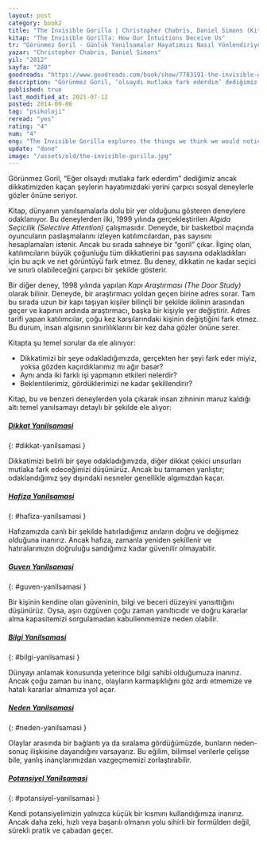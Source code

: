 ```yaml
---
layout: post
category: book2
title: "The Invisible Gorilla | Christopher Chabris, Daniel Simons (Kitap)"
kitap: "The Invisible Gorilla: How Our İntuitions Deceive Us"
tr: "Görünmez Goril - Günlük Yanılsamalar Hayatımızı Nasıl Yönlendiriyor?"
yazar: "Christopher Chabris, Daniel Simons"
yil: "2012"
sayfa: "280"
goodreads: "https://www.goodreads.com/book/show/7783191-the-invisible-gorilla"
description: "Görünmez Goril, ‘olsaydı mutlaka fark ederdim’ dediğimiz ancak dikkatimizden kaçan şeyleri ve bu algı hatalarının hayatımızdaki etkilerini sosyal deneylerle gözler önüne seriyor."
published: true
last_modified_at: 2021-07-12
posted: 2014-09-06
tag: "psikoloji"
reread: "yes"
rating: "4"
num: "4"
eng: "The Invisible Gorilla explores the things we think we would notice but often miss, using social experiments to reveal how our attention and perceptions can deceive us."
update: "done"
image: "/assets/old/the-invisible-gorilla.jpg"
---
```


Görünmez Goril, “Eğer olsaydı mutlaka fark ederdim” dediğimiz ancak dikkatimizden kaçan şeylerin hayatımızdaki yerini çarpıcı sosyal deneylerle gözler önüne seriyor.

Kitap, dünyanın yanılsamalarla dolu bir yer olduğunu gösteren deneylere odaklanıyor. Bu deneylerden ilki, 1999 yılında gerçekleştirilen _Algıda Seçicilik (Selective Attention)_ çalışmasıdır. Deneyde, bir basketbol maçında oyuncuların paslaşmalarını izleyen katılımcılardan, pas sayısını hesaplamaları istenir. Ancak bu sırada sahneye bir “goril” çıkar. İlginç olan, katılımcıların büyük çoğunluğu tüm dikkatlerini pas sayısına odakladıkları için bu açık ve net görüntüyü fark etmez. Bu deney, dikkatin ne kadar seçici ve sınırlı olabileceğini çarpıcı bir şekilde gösterir.

Bir diğer deney, 1998 yılında yapılan _Kapı Araştırması (The Door Study)_ olarak bilinir. Deneyde, bir araştırmacı yoldan geçen birine adres sorar. Tam bu sırada uzun bir kapı taşıyan kişiler bilinçli bir şekilde ikilinin arasından geçer ve kapının ardında araştırmacı, başka bir kişiyle yer değiştirir. Adres tarifi yapan katılımcılar, çoğu kez karşılarındaki kişinin değiştiğini fark etmez. Bu durum, insan algısının sınırlılıklarını bir kez daha gözler önüne serer.

Kitapta şu temel sorular da ele alınıyor:

- Dikkatimizi bir şeye odakladığımızda, gerçekten her şeyi fark eder miyiz, yoksa gözden kaçırdıklarımız mı ağır basar?
- Aynı anda iki farklı işi yapmanın etkileri nelerdir?
- Beklentilerimiz, gördüklerimizi ne kadar şekillendirir?

Kitap, bu ve benzeri deneylerden yola çıkarak insan zihninin maruz kaldığı altı temel yanılsamayı detaylı bir şekilde ele alıyor:

##### [Dikkat Yanilsamasi](#dikkat-yanilsamasi)

{: #dikkat-yanilsamasi }

Dikkatimizi belirli bir şeye odakladığımızda, diğer dikkat çekici unsurları mutlaka fark edeceğimizi düşünürüz. Ancak bu tamamen yanlıştır; odaklandığımız şey dışındaki nesneler genellikle algımızdan kaçar.

##### [Hafiza Yanilsamasi](#hafiza-yanilsamasi)

{: #hafiza-yanilsamasi }

Hafızamızda canlı bir şekilde hatırladığımız anıların doğru ve değişmez olduğuna inanırız. Ancak hafıza, zamanla yeniden şekillenir ve hatıralarımızın doğruluğu sandığımız kadar güvenilir olmayabilir.

##### [Guven Yanilsamasi](#guven-yanilsamasi)

{: #guven-yanilsamasi }

Bir kişinin kendine olan güveninin, bilgi ve beceri düzeyini yansıttığını düşünürüz. Oysa, aşırı özgüven çoğu zaman yanıltıcıdır ve doğru kararlar alma kapasitemizi sorgulamadan kabullenmemize neden olabilir.

##### [Bilgi Yanilsamasi](#bilgi-yanilsamasi)

{: #bilgi-yanilsamasi }

Dünyayı anlamak konusunda yeterince bilgi sahibi olduğumuza inanırız. Ancak çoğu zaman bu inanç, olayların karmaşıklığını göz ardı etmemize ve hatalı kararlar almamıza yol açar.

##### [Neden Yanilsamasi](#neden-yanilsamasi)

{: #neden-yanilsamasi }

Olaylar arasında bir bağlantı ya da sıralama gördüğümüzde, bunların neden-sonuç ilişkisine dayandığını varsayarız. Bu eğilim, bilimsel verilerle çelişse bile, yanlış inançlarımızdan vazgeçmemizi zorlaştırabilir.

##### [Potansiyel Yanilsamasi](#potansiyel-yanilsamasi)

{: #potansiyel-yanilsamasi }

Kendi potansiyelimizin yalnızca küçük bir kısmını kullandığımıza inanırız. Ancak daha zeki, hızlı veya başarılı olmanın yolu sihirli bir formülden değil, sürekli pratik ve çabadan geçer.
